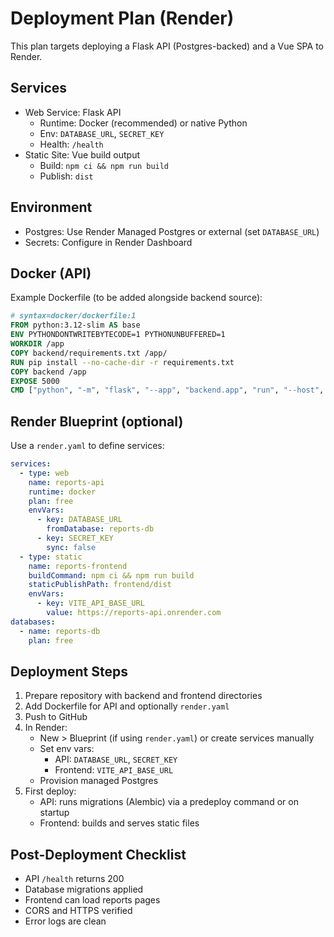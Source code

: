 # Deployment Plan (Render)

This plan targets deploying a Flask API (Postgres-backed) and a Vue SPA to Render.

## Services
- Web Service: Flask API
  - Runtime: Docker (recommended) or native Python
  - Env: `DATABASE_URL`, `SECRET_KEY`
  - Health: `/health`
- Static Site: Vue build output
  - Build: `npm ci && npm run build`
  - Publish: `dist`

## Environment
- Postgres: Use Render Managed Postgres or external (set `DATABASE_URL`)
- Secrets: Configure in Render Dashboard

## Docker (API)
Example Dockerfile (to be added alongside backend source):
```Dockerfile
# syntax=docker/dockerfile:1
FROM python:3.12-slim AS base
ENV PYTHONDONTWRITEBYTECODE=1 PYTHONUNBUFFERED=1
WORKDIR /app
COPY backend/requirements.txt /app/
RUN pip install --no-cache-dir -r requirements.txt
COPY backend /app
EXPOSE 5000
CMD ["python", "-m", "flask", "--app", "backend.app", "run", "--host", "0.0.0.0", "--port", "5000"]
```

## Render Blueprint (optional)
Use a `render.yaml` to define services:
```yaml
services:
  - type: web
    name: reports-api
    runtime: docker
    plan: free
    envVars:
      - key: DATABASE_URL
        fromDatabase: reports-db
      - key: SECRET_KEY
        sync: false
  - type: static
    name: reports-frontend
    buildCommand: npm ci && npm run build
    staticPublishPath: frontend/dist
    envVars:
      - key: VITE_API_BASE_URL
        value: https://reports-api.onrender.com
databases:
  - name: reports-db
    plan: free
```

## Deployment Steps
1. Prepare repository with backend and frontend directories
2. Add Dockerfile for API and optionally `render.yaml`
3. Push to GitHub
4. In Render:
   - New > Blueprint (if using `render.yaml`) or create services manually
   - Set env vars:
     - API: `DATABASE_URL`, `SECRET_KEY`
     - Frontend: `VITE_API_BASE_URL`
   - Provision managed Postgres
5. First deploy:
   - API: runs migrations (Alembic) via a predeploy command or on startup
   - Frontend: builds and serves static files

## Post-Deployment Checklist
- API `/health` returns 200
- Database migrations applied
- Frontend can load reports pages
- CORS and HTTPS verified
- Error logs are clean
